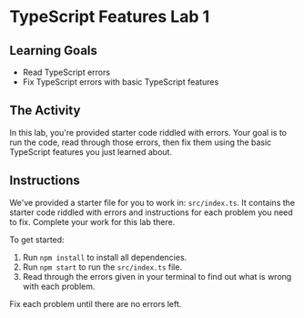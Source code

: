 # TypeScript Features Lab 1

## Learning Goals

- Read TypeScript errors
- Fix TypeScript errors with basic TypeScript features

## The Activity

In this lab, you're provided starter code riddled with errors. Your goal is to
run the code, read through those errors, then fix them using the basic
TypeScript features you just learned about.

## Instructions

We've provided a starter file for you to work in: `src/index.ts`. It contains
the starter code riddled with errors and instructions for each problem you need
to fix. Complete your work for this lab there.

To get started:

1. Run `npm install` to install all dependencies.
1. Run `npm start` to run the `src/index.ts` file.
1. Read through the errors given in your terminal to find out what is wrong with
   each problem.

Fix each problem until there are no errors left.
